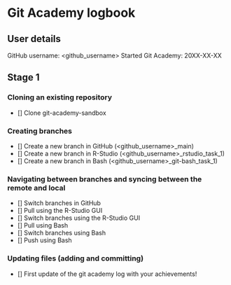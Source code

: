 # Git Academy logbook

## User details

GitHub username: <github_username>
Started Git Academy: 20XX-XX-XX

## Stage 1

### Cloning an existing repository

- [] Clone git-academy-sandbox

### Creating branches

- [] Create a new branch in GitHub (<github_username>_main)
- [] Create a new branch in R-Studio (<github_username>_rstudio_task_1)
- [] Create a new branch in Bash (<github_username>_git-bash_task_1)

### Navigating between branches and syncing between the remote and local

- [] Switch branches in GitHub
- [] Pull using the R-Studio GUI
- [] Switch branches using the R-Studio GUI
- [] Pull using Bash
- [] Switch branches using Bash
- [] Push using Bash

### Updating files (adding and committing)

- [] First update of the git academy log with your achievements!
